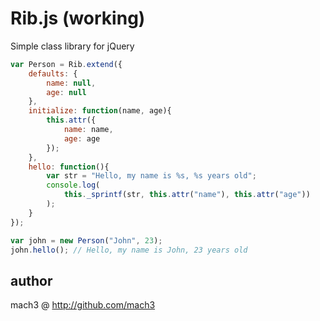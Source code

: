 
# Rib.js (working)

Simple class library for jQuery

```javascript
var Person = Rib.extend({
	defaults: {
		name: null,
		age: null
	},
	initialize: function(name, age){
		this.attr({
			name: name,
			age: age
		});
	},
	hello: function(){
		var str = "Hello, my name is %s, %s years old";
		console.log(
			this._sprintf(str, this.attr("name"), this.attr("age"))
		);
	}
});

var john = new Person("John", 23);
john.hello(); // Hello, my name is John, 23 years old
```

## author

mach3 @ <http://github.com/mach3>